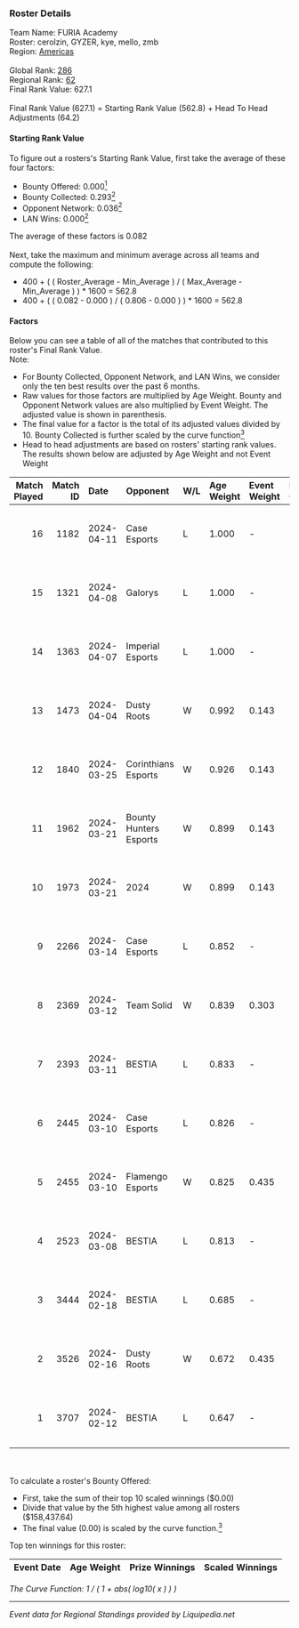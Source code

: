 ### Roster Details<br />
Team Name: FURIA Academy<br />
Roster: cerolzin, GYZER, kye, mello, zmb<br />
Region: [Americas]( ../standings_americas.md)<br />
<br />
Global Rank: [286](../standings_global.md)<br />
Regional Rank: [62]( ../standings_americas.md)<br />
Final Rank Value:  627.1<br />
<br />
Final Rank Value (627.1) = Starting Rank Value (562.8) + Head To Head Adjustments (64.2)<br />

#### Starting Rank Value<br />
To figure out a rosters's Starting Rank Value, first take the average of these four factors:<br />
- Bounty Offered: 0.000[<sup>1</sup>](#table2)
- Bounty Collected: 0.293[<sup>2</sup>](#table1)
- Opponent Network: 0.036[<sup>2</sup>](#table1)
- LAN Wins: 0.000[<sup>2</sup>](#table1)

The average of these factors is 0.082<br />
<br />
Next, take the maximum and minimum average across all teams and compute the following:<br />
- 400 + ( ( Roster_Average - Min_Average ) / ( Max_Average - Min_Average ) ) * 1600 = 562.8
- 400 + ( ( 0.082 - 0.000 ) / ( 0.806 - 0.000 ) ) * 1600 = 562.8


#### Factors<br />
Below you can see a table of all of the matches that contributed to this roster's Final Rank Value.<br />
Note:<br />

- For Bounty Collected, Opponent Network, and LAN Wins, we consider only the ten best results over the past 6 months.
- Raw values for those factors are multiplied by Age Weight. Bounty and Opponent Network values are also multiplied by Event Weight. The adjusted value is shown in parenthesis.
- The final value for a factor is the total of its adjusted values divided by 10. Bounty Collected is further scaled by the curve function[<sup>3</sup>](#curveFunction)
- Head to head adjustments are based on rosters' starting rank values. The results shown below are adjusted by Age Weight and not Event Weight
<span id="table1"></span><br />


| Match Played | Match ID | Date       | Opponent               | W/L | Age Weight | Event Weight | Bounty Collected | Opponent Network | LAN Wins      | H2H Adj. | Roster                                |
| -: | -: | :- | :- | :- | :- | :- | :- | :- | :- | -: | :- |
|           16 |     1182 | 2024-04-11 | Case Esports           | L   | 1.000      | -            | -                | -                | -             |    -8.91 | cerolzin, GYZER, kye, mello, zmb      |
|           15 |     1321 | 2024-04-08 | Galorys                | L   | 1.000      | -            | -                | -                | -             |    -6.95 | Bruninho, cerolzin, GYZER, kye, mello |
|           14 |     1363 | 2024-04-07 | Imperial Esports       | L   | 1.000      | -            | -                | -                | -             |    -0.24 | Bruninho, cerolzin, GYZER, kye, mello |
|           13 |     1473 | 2024-04-04 | Dusty Roots            | W   | 0.992      | 0.143        | 0.005 (0.001)    | 0.352 (0.050)    | false (0.000) |    16.05 | Bruninho, cerolzin, GYZER, kye, mello |
|           12 |     1840 | 2024-03-25 | Corinthians Esports    | W   | 0.926      | 0.143        | 0.005 (0.001)    | 0.346 (0.046)    | false (0.000) |    17.94 | Bruninho, cerolzin, GYZER, kye, mello |
|           11 |     1962 | 2024-03-21 | Bounty Hunters Esports | W   | 0.899      | 0.143        | 0.000 (0.000)    | 0.276 (0.035)    | false (0.000) |    12.45 | Bruninho, cerolzin, GYZER, kye, mello |
|           10 |     1973 | 2024-03-21 | 2024                   | W   | 0.899      | 0.143        | 0.001 (0.000)    | 0.130 (0.017)    | false (0.000) |    15.29 | Bruninho, cerolzin, GYZER, kye, mello |
|            9 |     2266 | 2024-03-14 | Case Esports           | L   | 0.852      | -            | -                | -                | -             |    -6.33 | Bruninho, cerolzin, GYZER, kye, mello |
|            8 |     2369 | 2024-03-12 | Team Solid             | W   | 0.839      | 0.303        | 0.138 (0.035)    | 0.275 (0.070)    | false (0.000) |    20.87 | Bruninho, cerolzin, GYZER, kye, mello |
|            7 |     2393 | 2024-03-11 | BESTIA                 | L   | 0.833      | -            | -                | -                | -             |    -4.74 | Bruninho, cerolzin, GYZER, kye, mello |
|            6 |     2445 | 2024-03-10 | Case Esports           | L   | 0.826      | -            | -                | -                | -             |    -5.31 | Bruninho, cerolzin, GYZER, kye, mello |
|            5 |     2455 | 2024-03-10 | Flamengo Esports       | W   | 0.825      | 0.435        | 0.000 (0.000)    | 0.101 (0.036)    | false (0.000) |    12.85 | Bruninho, cerolzin, GYZER, kye, mello |
|            4 |     2523 | 2024-03-08 | BESTIA                 | L   | 0.813      | -            | -                | -                | -             |    -4.66 | Bruninho, cerolzin, GYZER, kye, mello |
|            3 |     3444 | 2024-02-18 | BESTIA                 | L   | 0.685      | -            | -                | -                | -             |    -4.04 | Bruninho, cerolzin, GYZER, kye, mello |
|            2 |     3526 | 2024-02-16 | Dusty Roots            | W   | 0.672      | 0.435        | 0.005 (0.002)    | 0.352 (0.103)    | false (0.000) |    13.51 | Bruninho, cerolzin, GYZER, kye, mello |
|            1 |     3707 | 2024-02-12 | BESTIA                 | L   | 0.647      | -            | -                | -                | -             |    -3.54 | Bruninho, cerolzin, GYZER, kye, mello |

<br />
<span id="table2"></span><br />
To calculate a roster's Bounty Offered:<br />

- First, take the sum of their top 10 scaled winnings ($0.00)
- Divide that value by the 5th highest value among all rosters ($158,437.64)
- The final value (0.00) is scaled by the curve function.[<sup>3</sup>](#curveFunction)

Top ten winnings for this roster:<br />

| Event Date | Age Weight | Prize Winnings | Scaled Winnings |
| :- | -: | :- | :- |


<span id="curveFunction"></span>_The Curve Function: 1 / ( 1 + abs( log10( x ) ) )_<br />

---
_Event data for Regional Standings provided by Liquipedia.net_<br />

